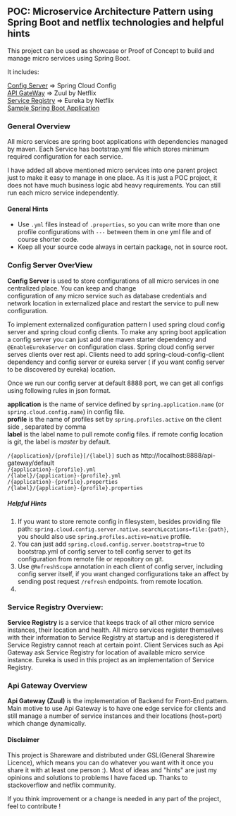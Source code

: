##  POC: Microservice Architecture Pattern using Spring Boot and netflix technologies and helpful hints

This project can be used as showcase or Proof of Concept to build and manage micro services using Spring Boot.

It includes:    

[Config Server]() => Spring Cloud Config  
[API GateWay]() => Zuul by Netflix  
[Service Registry]() => Eureka by Netflix  
[Sample Spring Boot Application]()
  
### General Overview

All micro services are spring boot applications with dependencies managed by maven. Each Service has bootstrap.yml 
file which stores minimum required configuration for each service.  

I have added all above mentioned micro services into one parent project just to make it easy to manage in one place. 
As it is just a POC project, it does not have much business logic abd heavy requirements. You can still run each 
micro service independently.

#### General Hints
* Use `.yml` files instead of `.properties`, so you can write more than one profile configurations with `---` 
between them in one yml file and of course shorter code.     
* Keep all your source code always in certain package, not in source root.   

### Config Server OverView

**Config Server** is used to store configurations of all micro services in one centralized place. You can keep and change   
configuration of any micro service such as database credentials and network location in externalized place and restart the service
 to pull new configuration.  

To implement externalized configuration pattern I used spring cloud config server and spring cloud config clients. To make 
any spring boot application a config server you can just add one maven starter dependency and `@EnableEurekaServer` on configuration class. 
Spring cloud config server serves clients over rest api. Clients need to add spring-cloud-config-client dependency and 
config server or eureka server ( if you want config server to be discovered by eureka) location. 
 
Once we run our config server at default 8888 port, we can get all configs using following rules in json format.  
 
**application** is the name of service defined by `spring.application.name` (or `spring.cloud.config.name`) in config file.  
**profile** is the name of profiles set by `spring.profiles.active` on the client side , separated by comma  
**label** is the label name to pull remote config files. if remote config location is git, the label is _master_ by default.   
 
`/{application}/{profile}[/{label}]` such as http://localhost:8888/api-gateway/default  
`/{application}-{profile}.yml`   
`/{label}/{application}-{profile}.yml`  
`/{application}-{profile}.properties`  
`/{label}/{application}-{profile}.properties`  

##### Helpful Hints

1. If you want to store remote config in filesystem, 
besides providing file path: `spring.cloud.config.server.native.searchLocations=file:{path}`, 
you should also use `spring.profiles.active=native` profile.  
2. You can just add `spring.cloud.config.server.bootstrap=true` to bootstrap.yml of config server to tell config server to get 
its configuration from remote file or repository on git.  
3. Use `@RefreshScope` annotation in each client of config server, including config server itself, if you want changed configurations take an 
affect by sending post request  `/refresh` endpoints. 
from remote location.  
4. 




### Service Registry Overview:
  
**Service Registry** is a service that keeps track of all other micro service instances, their location and health. All micro 
services register themselves with their information to Service Registry at startup and is deregistered if Service Registry 
cannot reach at certain point. Client Services such as Api Gateway ask Service Registry for location of available micro service
instance. Eureka is used in this project as an implementation of Service Registry.  

<!---
enable self preservation
-->


### Api Gateway Overview 

**Api Gateway (Zuul)** is the implementation of Backend for Front-End pattern. Main motive to use Api Gateway is to have one edge service 
for clients and still manage a number of service instances and their locations (host+port) which change dynamically. 




#### Disclaimer
This project is Shareware and distributed under GSL(General Sharewire Licence), which means you can do whatever you want 
with it once you share it with at least one person :). Most of ideas and "hints" are just my opinions
and solutions to problems I have faced up. Thanks to stackoverflow and netflix community.  
    
If you think improvement or a change is needed in any part of the project, feel to contribute !      
